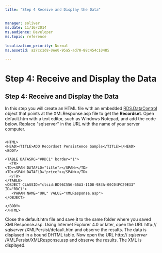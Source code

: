 ```yaml
---
title: "Step 4 Receive and Display the Data"
 
 
manager: soliver
ms.date: 11/16/2014
ms.audience: Developer
ms.topic: reference
  
localization_priority: Normal
ms.assetid: a27cc1d8-0ee0-95a5-ad70-88c454c10485

---
```


# Step 4: Receive and Display the Data

## Step 4: Receive and Display the Data

In this step you will create an HTML file with an embedded [RDS.DataControl](datacontrol-object-rds.md) object that points at the XMLResponse.asp file to get the **Recordset**. Open default.htm with a text editor, such as Windows Notepad, and add the code below. Replace "sqlserver" in the URL with the name of your server computer. 
  
```
 
<HTML> 
<HEAD><TITLE>ADO Recordset Persistence Sample</TITLE></HEAD> 
<BODY> 
 
<TABLE DATASRC="#RDC1" border="1"> 
  <TR> 
<TD><SPAN DATAFLD="title"></SPAN></TD> 
<TD><SPAN DATAFLD="price"></SPAN></TD> 
  </TR> 
</TABLE> 
<OBJECT CLASSID="clsid:BD96C556-65A3-11D0-983A-00C04FC29E33" ID="RDC1"> 
   <PARAM NAME="URL" VALUE="XMLResponse.asp"> 
</OBJECT> 
 
</BODY> 
</HTML> 

```

Close the default.htm file and save it to the same folder where you saved XMLResponse.asp. Using Internet Explorer 4.0 or later, open the URL http:// *sqlserver*  /XMLPersist/default.htm and observe the results. The data is displayed in a bound DHTML table. Now open the URL http://  *sqlserver*  /XMLPersist/XMLResponse.asp and observe the results. The XML is displayed. 
  

